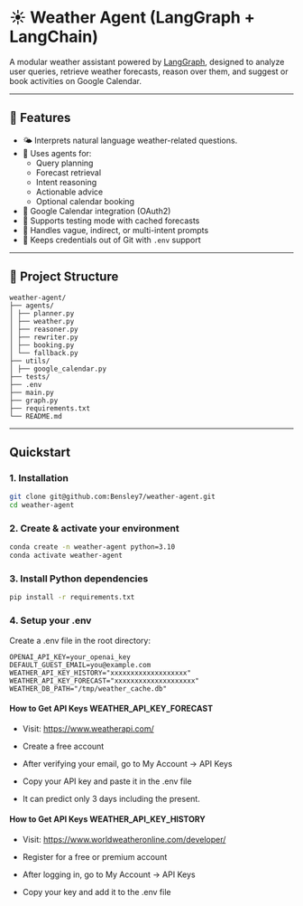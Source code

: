 # ☀️ Weather Agent (LangGraph + LangChain)

A modular weather assistant powered by [LangGraph](https://github.com/langchain-ai/langgraph), designed to analyze user queries, retrieve weather forecasts, reason over them, and suggest or book activities on Google Calendar.

---

## 🚀 Features

- 🌤️ Interprets natural language weather-related questions.
- 🧠 Uses agents for:
  - Query planning
  - Forecast retrieval
  - Intent reasoning
  - Actionable advice
  - Optional calendar booking
- 📅 Google Calendar integration (OAuth2)
- 🧪 Supports testing mode with cached forecasts
- 🔄 Handles vague, indirect, or multi-intent prompts
- 🔐 Keeps credentials out of Git with `.env` support

---

## 🧱 Project Structure

```text
weather-agent/
├── agents/
│ ├── planner.py
│ ├── weather.py
│ ├── reasoner.py
│ ├── rewriter.py
│ ├── booking.py
│ └── fallback.py
├── utils/
│ ├── google_calendar.py
├── tests/
├── .env
├── main.py
├── graph.py
├── requirements.txt
└── README.md
```

---

##  Quickstart

### 1.  Installation

```bash
git clone git@github.com:Bensley7/weather-agent.git
cd weather-agent
```

### 2. Create & activate your environment
```bash
conda create -n weather-agent python=3.10
conda activate weather-agent
```


### 3. Install Python dependencies
```bash
pip install -r requirements.txt
```

### 4.  Setup your .env
Create a .env file in the root directory:

```text
OPENAI_API_KEY=your_openai_key
DEFAULT_GUEST_EMAIL=you@example.com
WEATHER_API_KEY_HISTORY="xxxxxxxxxxxxxxxxxxx"
WEATHER_API_KEY_FORECAST="xxxxxxxxxxxxxxxxxxxx"
WEATHER_DB_PATH="/tmp/weather_cache.db"
```

#### How to Get API Keys WEATHER_API_KEY_FORECAST

- Visit: https://www.weatherapi.com/

- Create a free account

- After verifying your email, go to My Account → API Keys

- Copy your API key and paste it in the .env file

- It can predict only 3 days including the present.

#### How to Get API Keys WEATHER_API_KEY_HISTORY

- Visit: https://www.worldweatheronline.com/developer/

- Register for a free or premium account

- After logging in, go to My Account → API Keys

- Copy your key and add it to the .env file